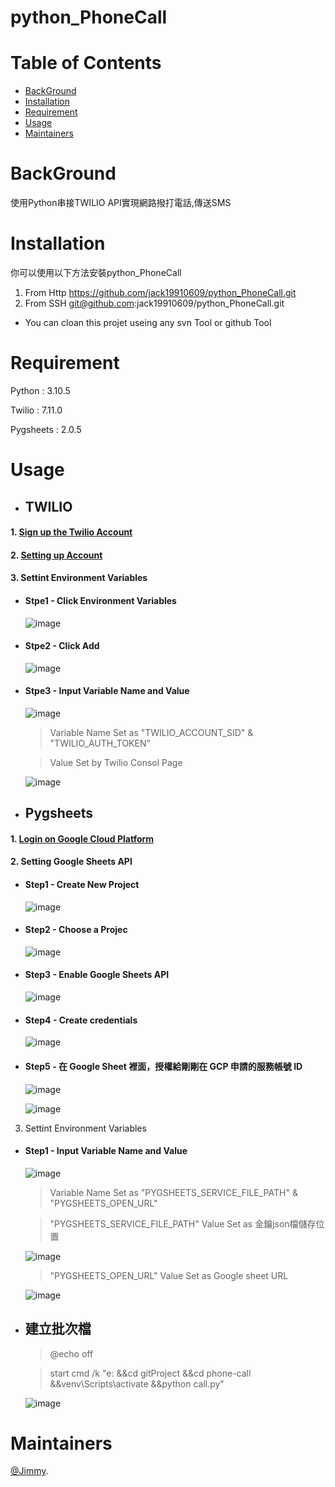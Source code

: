 # python_PhoneCall

Table of Contents
===

<!--ts-->
   * [BackGround](#background)
   * [Installation](#installation)
   * [Requirement](#requirement)
   * [Usage](#usage)
   * [Maintainers](#maintainers)
<!--te-->

BackGround
===
使用Python串接TWILIO API實現網路撥打電話,傳送SMS

Installation
===
你可以使用以下方法安裝python_PhoneCall

1. From Http https://github.com/jack19910609/python_PhoneCall.git
2. From SSH git@github.com:jack19910609/python_PhoneCall.git

* You can cloan this projet useing any svn Tool or github Tool  

Requirement
===
Python : 3.10.5

Twilio : 7.11.0

Pygsheets : 2.0.5

Usage
===

* ## TWILIO
#### 1. [Sign up the Twilio Account](https://www.twilio.com/)
#### 2. [Setting up Account](https://www.twilio.com/blog/make-phone-call-python-twilio-programmable-voice)
#### 3. Settint Environment Variables 
* #### Stpe1 - Click Environment Variables
   ![image](https://user-images.githubusercontent.com/7847128/187018994-4a0b7560-903a-4a1b-b1e6-81c0a89f1da4.png)
* #### Stpe2 - Click Add
   ![image](https://user-images.githubusercontent.com/7847128/187019025-d4a9cf65-ea9d-4ca8-a897-66964d249ae4.png)
* #### Stpe3 - Input Variable Name and Value
   ![image](https://user-images.githubusercontent.com/7847128/187019170-1f1ad8ae-d8bf-4785-8603-42acd527710a.png)
   > Variable Name Set as "TWILIO_ACCOUNT_SID" & "TWILIO_AUTH_TOKEN"
   
   > Value  Set by Twilio Consol Page 
   
   ![image](https://user-images.githubusercontent.com/7847128/187019507-b7d53c18-a6c5-4d2a-9855-591ee6f10fe4.png)
   
* ## Pygsheets
#### 1. [Login on Google Cloud Platform](https://console.cloud.google.com/getting-started?hl=zh-TW&pli=1)
#### 2. Setting Google Sheets API
* #### Step1 - Create New Project
  ![image](https://user-images.githubusercontent.com/7847128/187019746-8015f52c-e084-4a76-86b4-3bb7b09e19f0.png)
* #### Step2 - Choose a Projec
  ![image](https://user-images.githubusercontent.com/7847128/187019791-d7004a71-1dad-47a6-973c-9f3630a1def4.png)
* #### Step3 - Enable Google Sheets API
  ![image](https://user-images.githubusercontent.com/7847128/187019909-f4c19e8f-febc-4c83-8e0c-e9bb1e753777.png)
* #### Step4 - Create credentials
  ![image](https://user-images.githubusercontent.com/7847128/187020002-4c2ec2f7-b9dd-409b-b40d-2a135d42125e.png)
* #### Step5 - 在 Google Sheet 裡面，授權給剛剛在 GCP 申請的服務帳號 ID
  ![image](https://user-images.githubusercontent.com/7847128/187020085-25fc5ffe-5046-49f4-8eab-53727b1dc52a.png)

  ![image](https://user-images.githubusercontent.com/7847128/187020092-7ff988d0-8db9-4959-ac39-fffc61809837.png)

3. Settint Environment Variables
 * #### Step1 - Input Variable Name and Value
 
   ![image](https://user-images.githubusercontent.com/7847128/187019170-1f1ad8ae-d8bf-4785-8603-42acd527710a.png)
   > Variable Name Set as "PYGSHEETS_SERVICE_FILE_PATH" & "PYGSHEETS_OPEN_URL"
   
   > "PYGSHEETS_SERVICE_FILE_PATH" Value Set as 金鑰json檔儲存位置
   
      ![image](https://user-images.githubusercontent.com/7847128/187020366-37f0f57f-61a7-4d8a-9f24-f8e1db043b30.png)
      
   > "PYGSHEETS_OPEN_URL" Value Set as Google sheet URL
   
      ![image](https://user-images.githubusercontent.com/7847128/187020409-3f70bd06-35ca-4304-8068-ea95d7778573.png)

* ## 建立批次檔 
  > @echo off
  
  > start cmd /k "e: &&cd gitProject &&cd phone-call &&venv\Scripts\activate &&python call.py"
  
  ![image](https://user-images.githubusercontent.com/7847128/187020502-15cc2359-68af-46d1-aab8-99ed482ef4a4.png)  








Maintainers
===
[@Jimmy](https://github.com/jack19910609).

